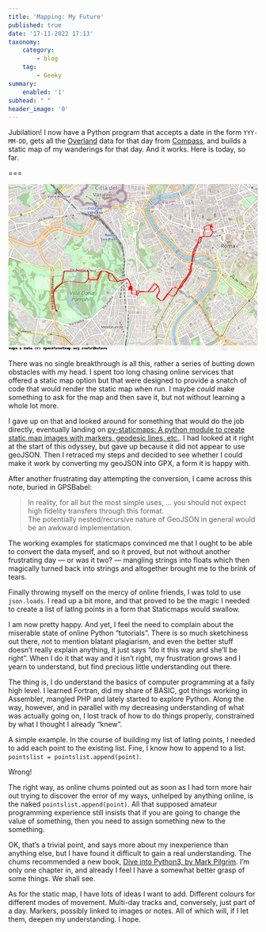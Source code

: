 ```yaml
---
title: 'Mapping: My Future'
published: true
date: '17-11-2022 17:13'
taxonomy:
    category:
        - blog
    tag:
        - Geeky
summary:
    enabled: '1'
subhead: " "
header_image: '0'
---
```


Jubilation! I now have a Python program that accepts a date in the form `YYY-MM-DD`, gets all the [Overland](https://github.com/aaronpk/Overland-iOS) data for that day from [Compass](https://github.com/aaronpk/Compass), and builds a static map of my wanderings for that day. And it works. Here is today, so far.

===

![Map of my wanderings on 2022-11-17](2022-11-17.png)

There was no single breakthrough is all this, rather a series of butting down obstacles with my head. I spent too long chasing online services that offered a static map option but that were designed to provide a snatch of code that would render the static map when run. I maybe _could_ make something to ask for the map and then save it, but not without learning a whole lot more.

I gave up on that and looked around for something that would do the job directly, eventually landing on [py-staticmaps: A python module to create static map images with markers, geodesic lines, etc.](https://github.com/flopp/py-staticmaps). I had looked at it right at the start of this odyssey, but gave up because it did not appear to use geoJSON. Then I retraced my steps and decided to see whether I could make it work by converting my geoJSON into GPX, a form it is happy with.

After another frustrating day attempting the conversion, I came across this note, buried in GPSBabel:

> In reality, for all but the most simple uses, … you should not expect high fidelity transfers through this format.  
> The potentially nested/recursive nature of GeoJSON in general would be an awkward implementation. 

The working examples for staticmaps convinced me that I ought to be able to convert the data myself, and so it proved, but not without another frustrating day — or was it two? — mangling strings into floats which then magically turned back into strings and altogether brought me to the brink of tears.

Finally throwing myself on the mercy of online friends, I was told to use `json.loads`. I read up a bit more, and that proved to be the magic I needed to create a list of latlng points in a form that Staticmaps would swallow. 

I am now pretty happy. And yet, I feel the need to complain about the miserable state of online Python “tutorials”. There is so much sketchiness out there, not to mention blatant plagiarism, and even the better stuff doesn’t really explain anything, it just says “do it this way and she’ll be right”. When I do it that way and it isn’t right, my frustration grows and I yearn to understand, but find precious little understanding out there.

The thing is, I do understand the basics of computer programming at a faily high level. I learned Fortran, did my share of BASIC, got things working in Assembler, mangled PHP and lately started to explore Python. Along the way, however, and in parallel with my decreasing understanding of what was actually going on, I lost track of how to do things properly, constrained by what I thought I already “knew”.

A simple example. In the course of building my list of latlng points, I needed to add each point to the existing list. Fine, I know how to append to a list. `pointslist = pointslist.append(point)`. 

Wrong!

The right way, as online chums pointed out as soon as I had torn more hair out trying to discover the error of my ways, unhelped by anything online, is the naked `pointslist.append(point)`. All that supposed amateur programming experience still insists that if you are going to change the value of something, then you need to assign something new to the something. 

OK, that’s a trivial point, and says more about my inexperience than anything else, but I have found it difficult to gain a real understanding. The chums recommended a new book, [Dive into Python3, by Mark Pilgrim](https://histo.ucsf.edu/BMS270/diveintopython3-r802.pdf). I’m only one chapter in, and already I feel I have a somewhat better grasp of some things. We shall see.

As for the static map, I have lots of ideas I want to add. Different colours for different modes of movement. Multi-day tracks and, conversely, just part of a day. Markers, possibly linked to images or notes. All of which will, if I let them, deepen my understanding. I hope.
